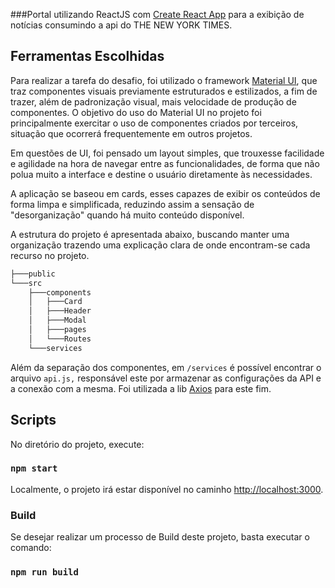 
###Portal utilizando ReactJS com [Create React App](https://github.com/facebook/create-react-app) para a exibição de notícias consumindo a api do THE NEW YORK TIMES.

## Ferramentas Escolhidas

Para realizar a tarefa do desafio, foi utilizado o framework [Material UI](https://material-ui.com/), que traz componentes visuais previamente estruturados e estilizados, a fim de trazer, além de padronização visual, mais velocidade de produção de componentes. O objetivo do uso do Material UI no projeto foi principalmente exercitar o uso de componentes criados por terceiros, situação que ocorrerá frequentemente em outros projetos.

Em questões de UI, foi pensado um layout simples, que trouxesse facilidade e agilidade na hora de navegar entre as funcionalidades, de forma que não polua muito a interface e destine o usuário diretamente às necessidades.

A aplicação se baseou em cards, esses capazes de exibir os conteúdos de forma limpa e simplificada, reduzindo assim a sensação de "desorganização" quando há muito conteúdo disponível.

A estrutura do projeto é apresentada abaixo, buscando manter uma organização trazendo uma explicação clara de onde encontram-se cada recurso no projeto.
```sh
├───public
└───src
    ├───components
    │   ├───Card
    │   ├───Header
    │   ├───Modal
    │   ├───pages
    │   └───Routes
    └───services
```
Além da separação dos componentes, em `/services` é possível encontrar o arquivo `api.js,` responsável este por armazenar as configurações da API e a conexão com a mesma. Foi utilizada a lib [Axios](https://github.com/axios/axios) para este fim.

## Scripts
No diretório do projeto, execute:
### `npm start`
Localmente, o projeto irá estar disponível no caminho [http://localhost:3000](http://localhost:3000).

### Build
Se desejar realizar um processo de Build deste projeto, basta executar o comando:
### `npm run build`
